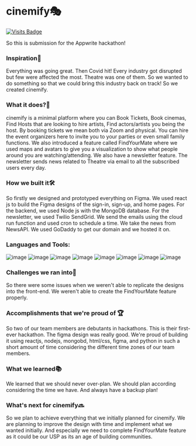 # cinemify🎭


[![Visits Badge](https://badges.pufler.dev/visits/nightsailor/theatrify)](https://badges.pufler.dev)

So this is submission for the Appwrite hackathon!

### Inspiration🔭
Everything was going great. Then Covid hit! Every industry got disrupted but few were affected the most. Theatre was one of them. So we wanted to do something so that we could bring this industry back on track! So we created cinemify. 

### What it does?🎁
cinemify is a minimal platform where you can Book Tickets, Book cinemas, Find Hosts that are looking to hire artists, Find actors/artists you being the host. By booking tickets we mean both via Zoom and physical. You can hire the event organizers here to invite you to your parties or even small family functions. We also introduced a feature called FindYourMate where we used maps and avatars to give you a visualization to show what people around you are watching/attending. We also have a newsletter feature. The newsletter sends news related to Theatre via email to all the subscribed users every day. 

### How we built it🛠
So firstly we designed and prototyped everything on Figma. We used react js to build the Figma designs of the sign-in, sign-up, and home pages. For the backend, we used Node js with the MongoDB database. For the newsletter, we used Twilio SendGrid. We send the emails using the cloud run function and used cron to schedule a time. We take the news from NewsAPI. We used GoDaddy to get our domain and we hosted it on.

### Languages and Tools:
![image](https://img.shields.io/badge/figma-%23F24E1E.svg?style=for-the-badge&logo=figma&logoColor=white)
![image](https://img.shields.io/badge/HTML5-E34F26?style=for-the-badge&logo=html5&logoColor=white)
![image](https://img.shields.io/badge/CSS3-1572B6?style=for-the-badge&logo=css3&logoColor=white)
![image](https://img.shields.io/badge/JavaScript-323330?style=for-the-badge&logo=javascript&logoColor=F7DF1E)
![image](https://img.shields.io/badge/React-20232A?style=for-the-badge&logo=react&logoColor=61DAFB)
![image](https://img.shields.io/badge/node.js-6DA55F?style=for-the-badge&logo=node.js&logoColor=white)
![image](https://img.shields.io/badge/python-3670A0?style=for-the-badge&logo=python&logoColor=ffdd54)
![image](https://img.shields.io/badge/GoogleCloud-%234285F4.svg?style=for-the-badge&logo=google-cloud&logoColor=white)


### Challenges we ran into🎢
So there were some issues when we weren't able to replicate the designs into the front-end. We weren't able to create the FindYourMate feature properly.

### Accomplishments that we're proud of 🏆
So two of our team members are debutants in hackathons. This is their first-ever hackathon. The figma design was really good. We're proud of building it using reactjs, nodejs, mongobd, html/css, figma, and        python in such a short amount of time considering the different time zones of our team members.

### What we learned📚
We learned that we should never over-plan. We should plan according considering the time we have. And always have a backup plan!

### What's next for cinemify🔜
So we plan to achieve everything that we initially planned for cinemify. We are planning to improve the design with time and implement what we wanted initially. And especially we need to complete FindYourMate feature as it could be our USP as its an age of building communities.
